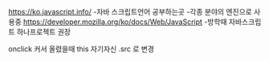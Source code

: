 https://ko.javascript.info/
-자바 스크립트언어 공부하는곳
-각종 분야의 엔진으로 사용중
https://developer.mozilla.org/ko/docs/Web/JavaScript
-방학때 자바스크립트 하나프로젝트 권장

onclick 커서 올렸을때
this 자기자신
.src 로 변경

<script> 주로 밑에 위치
펑션하고 이름주면됨
확장자 .js / src = ".js"에 자바스크립트 코드 추가작성 X
javascript:alert 경고창 컨펌은 yes no 프롬포트 문자열 입력
받고 리턴

사용자로부터 이름을 입력받고, 인사를 하는 html 문서 작성하시오.

오빠도엑셀 채널
vba https://아이디.github.com/디렉토르이름/파일명
https://velog.io/@bami/Javascript-연산자-우선순위

단항 ++, -- , + , - , ~, !
산술 *, /, %, +, -
시프트 <<, >>, >>>
비교 <, <=, >, >=, ==, !=
비트 &, ^, |
논리 &&, ||
삼항 ? :
할당 =,+=이런거

a=1 a++ + a++ + a++

년도를 입력받아 윤년인지 평년인지를 판별하여 출력하는 프로그램 작성하시오

*       *
**     **
***   ***
**** **** 삼각형 다이아몬드 만들어보기
